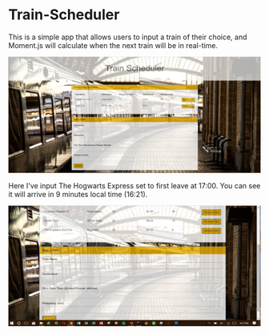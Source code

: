 # Train-Scheduler
This is a simple app that allows users to input a train of their choice, and Moment.js will calculate when the next train will be in real-time. 

![Screenshot](/assets/images/main.PNG)

Here I've input The Hogwarts Express set to first leave at 17:00. You can see it will arrive in 9 minutes local time (16:21).

![Screenshot](/assets/images/newtrain.PNG)